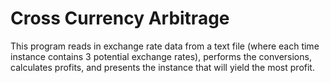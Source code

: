# Cross Currency Arbitrage
This program reads in exchange rate data from a text file (where each time instance contains 3 potential exchange rates), performs the conversions, calculates profits, and presents the instance that will yield the most profit.  
